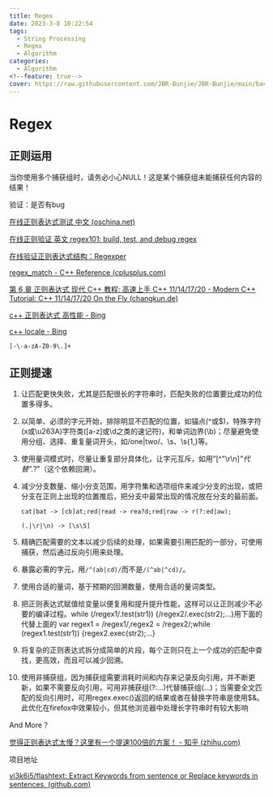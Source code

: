 ```yaml
---
title: Regex
date: 2023-3-8 10:22:54
tags:
  - String Processing
  - Regex
  - Algorithm
categories:
  - Algorithm
<!--feature: true-->
cover: https://raw.githubusercontent.com/JBR-Bunjie/JBR-Bunjie/main/back.jpg
---
```


# Regex

## 正则运用

当你使用多个捕获组时，请务必小心NULL！这是某个捕获组未能捕获任何内容的结果！



验证：是否有bug

[在线正则表达式测试 中文 (oschina.net)](https://tool.oschina.net/regex/)

[在线正则验证 英文 regex101: build, test, and debug regex](https://regex101.com/)

[在线验证正则表达式结构：Regexper](https://regexper.com/)

[regex_match - C++ Reference (cplusplus.com)](https://www.cplusplus.com/reference/regex/regex_match/)

[第 6 章 正则表达式 现代 C++ 教程: 高速上手 C++ 11/14/17/20 - Modern C++ Tutorial: C++ 11/14/17/20 On the Fly (changkun.de)](https://changkun.de/modern-cpp/zh-cn/06-regex/index.html#6-2-std-regex-及其相关)

[c++ 正则表达式 高性能 - Bing](https://www.bing.com/search?q=c%2b%2b+正则表达式+高性能&qs=SC&pq=c%2b%2b正则表达式+&sc=3-9&cvid=03D982A0A5084F17BB42132E2F94B06F&FORM=QBRE&sp=1)

[c++ locale - Bing](https://www.bing.com/search?q=c%2B%2B+locale&qs=n&form=QBRE&sp=-1&pq=c%2Blocale&sc=0-8&sk=&cvid=913DBECC60374D3F965B8F9271271682)

```regex
[‐\-a-zA-Z0-9\.]+
```

## 正则提速

1. 让匹配更快失败，尤其是匹配很长的字符串时，匹配失败的位置要比成功的位置多得多。

2. 以简单、必须的字元开始，排除明显不匹配的位置，如锚点(^或$)，特殊字符(x或\u263A)字符类([a-z]或\d之类的速记符)，和单词边界(\b)；尽量避免使用分组、选择、重复量词开头，如/one|two/、\s、\s{1,}等。
3. 使用量词模式时，尽量让重复部分具体化，让字元互斥，如用”[^"\r\n]*”代替”.*?”（这个依赖回溯）。

4. 减少分支数量、缩小分支范围，用字符集和选项组件来减少分支的出现，或把分支在正则上出现的位置推后，把分支中最常出现的情况放在分支的最前面。

   ```regex
   cat|bat -> [cb]at;red|read -> rea?d;red|raw -> r(?:ed|aw); 
   
   (.|\r|\n) -> [\s\S]
   ```

5. 精确匹配需要的文本以减少后续的处理，如果需要引用匹配的一部分，可使用捕获，然后通过反向引用来处理。
6. 暴露必需的字元，用`/^(ab|cd)/`而不是`/(^ab|^cd)/`。
7. 使用合适的量词，基于预期的回溯数量，使用合适的量词类型。
8. 把正则表达式赋值给变量以便复用和提升提升性能，这样可以让正则减少不必要的编译过程。while (/regex1/.test(str1)) {/regex2/.exec(str2);…}用下面的代替上面的   var regex1 = /regex1/,regex2 = /regex2/;while (regex1.test(str1)) {regex2.exec(str2);…}
9. 将复杂的正则表达式拆分成简单的片段，每个正则只在上一个成功的匹配中查找，更高效，而且可以减少回溯。
10. 使用非捕获组，因为捕获组需要消耗时间和内存来记录反向引用，并不断更新，如果不需要反向引用，可用非捕获组(?:…)代替捕获组(…)；当需要全文匹配的反向引用时，可用regex.exec()返回的结果或者在替换字符串是使用$&。   此优化在firefox中效果较小，但其他浏览器中处理长字符串时有较大影响



And More？

[觉得正则表达式太慢？这里有一个提速100倍的方案！ - 知乎 (zhihu.com)](https://zhuanlan.zhihu.com/p/47401769)

项目地址

[vi3k6i5/flashtext: Extract Keywords from sentence or Replace keywords in sentences. (github.com)](https://github.com/vi3k6i5/flashtext)